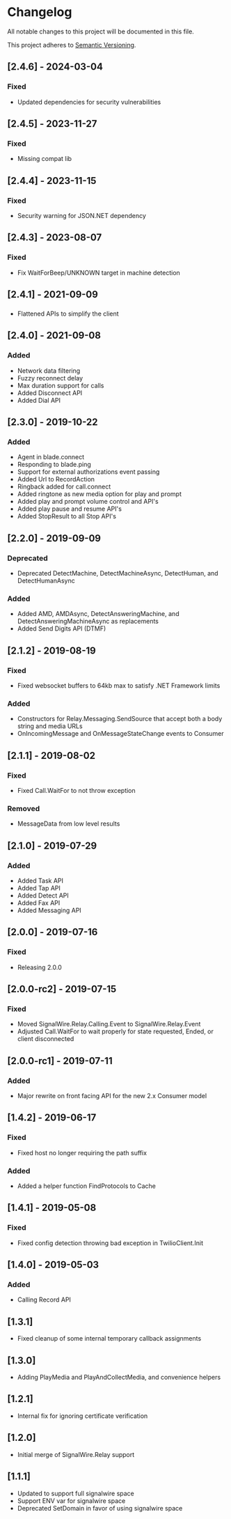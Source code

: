 # Changelog
All notable changes to this project will be documented in this file.

This project adheres to [Semantic Versioning](https://semver.org/spec/v2.0.0.html).

## [2.4.6] - 2024-03-04
### Fixed
- Updated dependencies for security vulnerabilities

## [2.4.5] - 2023-11-27
### Fixed
- Missing compat lib

## [2.4.4] - 2023-11-15
### Fixed
- Security warning for JSON.NET dependency

## [2.4.3] - 2023-08-07
### Fixed
- Fix WaitForBeep/UNKNOWN target in machine detection

## [2.4.1] - 2021-09-09
###
- Flattened APIs to simplify the client

## [2.4.0] - 2021-09-08
### Added
- Network data filtering
- Fuzzy reconnect delay
- Max duration support for calls
- Added Disconnect API
- Added Dial API

## [2.3.0] - 2019-10-22
### Added
- Agent in blade.connect
- Responding to blade.ping
- Support for external authorizations event passing
- Added Url to RecordAction
- Ringback added for call.connect
- Added ringtone as new media option for play and prompt
- Added play and prompt volume control and API's
- Added play pause and resume API's
- Added StopResult to all Stop API's

## [2.2.0] - 2019-09-09
### Deprecated
- Deprecated DetectMachine, DetectMachineAsync, DetectHuman, and DetectHumanAsync
### Added
- Added AMD, AMDAsync, DetectAnsweringMachine, and DetectAnsweringMachineAsync as replacements
- Added Send Digits API (DTMF)

## [2.1.2] - 2019-08-19
### Fixed
- Fixed websocket buffers to 64kb max to satisfy .NET Framework limits
### Added
- Constructors for Relay.Messaging.SendSource that accept both a body string and media URLs
- OnIncomingMessage and OnMessageStateChange events to Consumer

## [2.1.1] - 2019-08-02
### Fixed
- Fixed Call.WaitFor to not throw exception
### Removed
- MessageData from low level results

## [2.1.0] - 2019-07-29
### Added
- Added Task API
- Added Tap API
- Added Detect API
- Added Fax API
- Added Messaging API

## [2.0.0] - 2019-07-16
### Fixed
- Releasing 2.0.0

## [2.0.0-rc2] - 2019-07-15
### Fixed
- Moved SignalWire.Relay.Calling.Event to SignalWire.Relay.Event
- Adjusted Call.WaitFor to wait properly for state requested, Ended, or	client disconnected

## [2.0.0-rc1] - 2019-07-11
### Added
- Major rewrite on front facing API for the new 2.x Consumer model

## [1.4.2] - 2019-06-17
### Fixed
- Fixed host no longer requiring the path suffix
### Added
- Added a helper function FindProtocols to Cache

## [1.4.1] - 2019-05-08
### Fixed
- Fixed config detection throwing bad exception in TwilioClient.Init

## [1.4.0] - 2019-05-03
### Added
- Calling Record API

## [1.3.1]
- Fixed cleanup of some internal temporary callback assignments

## [1.3.0]
- Adding PlayMedia and PlayAndCollectMedia, and convenience helpers

## [1.2.1]
- Internal fix for ignoring certificate verification

## [1.2.0]
- Initial merge of SignalWire.Relay support

## [1.1.1]
- Updated to support full signalwire space
- Support ENV var for signalwire space
- Deprecated SetDomain in favor of using signalwire space

